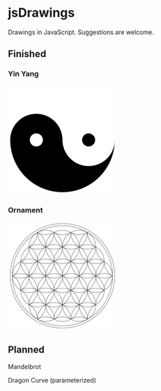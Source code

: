 # jsDrawings

Drawings in JavaScript. Suggestions are welcome.

## Finished

### Yin Yang
![Yin Yang result image](img/yinyang_small.png?raw=true "Yin Yang")

### Ornament

![Ornament result image](img/ornament_small.png?raw=true "Ornament")





## Planned


Mandelbrot

Dragon Curve (parameterized)